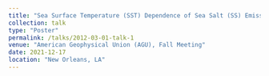 ```yaml
---
title: "Sea Surface Temperature (SST) Dependence of Sea Salt (SS) Emissions – Physical Explanation and Implications for SS Mediated Climate Feedback! "
collection: talk
type: "Poster"
permalink: /talks/2012-03-01-talk-1
venue: "American Geophysical Union (AGU), Fall Meeting"
date: 2021-12-17
location: "New Orleans, LA"
---
```

